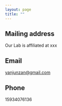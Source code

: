 ```yaml
---
layout: page
title: ""
---
```


## Mailing address
Our Lab is affiliated at xxx
## Email

yanjunzan@gmail.com

## Phone

15934076136
